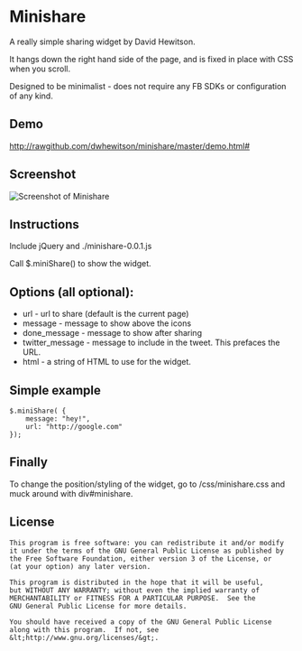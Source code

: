 Minishare
=========
A really simple sharing widget by David Hewitson.

It hangs down the right hand side of the page, and is fixed in place with CSS when you scroll.

Designed to be minimalist - does not require any FB SDKs or configuration of any kind.

Demo
----------
http://rawgithub.com/dwhewitson/minishare/master/demo.html#

Screenshot
----------
![Screenshot of Minishare](/screenshot.png)

Instructions
------------

Include jQuery and ./minishare-0.0.1.js

Call $.miniShare() to show the widget.

Options (all optional):
-----------------------

- url - url to share (default is the current page)
- message - message to show above the icons
- done_message - message to show after sharing
- twitter_message - message to include in the tweet. This prefaces the URL.
- html - a string of HTML to use for the widget.

Simple example
---------------

	$.miniShare( { 
		message: "hey!", 
		url: "http://google.com" 
	});

Finally
-------
To change the position/styling of the widget, go to /css/minishare.css and muck around with div#minishare.

License
-------
	This program is free software: you can redistribute it and/or modify
	it under the terms of the GNU General Public License as published by
	the Free Software Foundation, either version 3 of the License, or
	(at your option) any later version.

	This program is distributed in the hope that it will be useful,
	but WITHOUT ANY WARRANTY; without even the implied warranty of
	MERCHANTABILITY or FITNESS FOR A PARTICULAR PURPOSE.  See the
	GNU General Public License for more details.

	You should have received a copy of the GNU General Public License
	along with this program.  If not, see &lt;http://www.gnu.org/licenses/&gt;.
